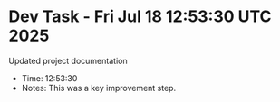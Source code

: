 # Dev Task - Fri Jul 18 12:53:30 UTC 2025
Updated project documentation
- Time: 12:53:30
- Notes: This was a key improvement step.
